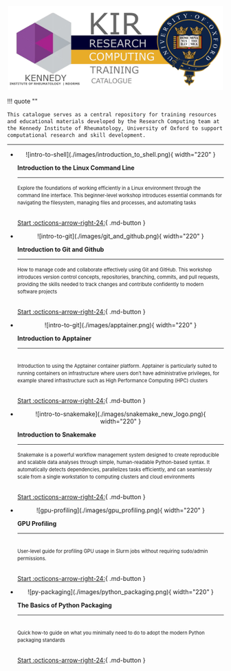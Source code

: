 <h1></h1>

<p align="center">
 <img src="./images/third_training_logo.png" alt="drawing" width="500"/>
 </p> 

!!! quote ""

    This catalogue serves as a central repository for training resources and educational materials developed by the Research Computing team at the Kennedy Institute of Rheumatology, University of Oxford to support computational research and skill development.


<!--- check -->

---


<div class="grid cards" markdown>

-   <a href="https://kir-rescomp.github.io/training-intro-to-linux-cli/" style="text-decoration: none; color: inherit; display: block;">
    <center>![intro-to-shell](./images/introduction_to_shell.png){ width="220" }</center>
    
    __Introduction to the Linux Command Line__
    
    ---
    <span style="font-size: 0.7rem;"> 
    Explore the foundations of working efficiently in a Linux environment through the command line interface. This beginner-level workshop introduces essential commands for navigating the filesystem, managing files and processes, and automating tasks
    </span></a><br>

    [Start :octicons-arrow-right-24:](https://kir-rescomp.github.io/training-intro-to-linux-cli/){ .md-button }
    
-   <a href="https://kir-rescomp.github.io/training-intro-to-git-github/" style="text-decoration: none; color: inherit; display: block;">
    <center>![intro-to-git](./images/git_and_github.png){ width="220" }</center>
    
    __Introduction to Git and Github__
    
    ---
    <span style="font-size: 0.7rem;"> 
    How to manage code and collaborate effectively using Git and GitHub. This workshop introduces version control concepts, repositories, branching, commits, and pull requests, providing the skills needed to track changes and contribute confidently to modern software projects
    </span></a><br>

    [Start :octicons-arrow-right-24:](https://kir-rescomp.github.io/training-intro-to-git-github/){ .md-button }

-   <a href="https://kir-rescomp.github.io/training-intro-to-apptainer/" style="text-decoration: none; color: inherit; display: block;">
    <center>![intro-to-git](./images/apptainer.png){ width="220" }</center>
    
    __Introduction to Apptainer__
  
    ---
    <br>
    <span style="font-size: 0.7rem;"> 
    Introduction to using the Apptainer container platform. Apptainer is particularly suited to running containers on infrastructure where users don’t have administrative privileges, for example shared infrastructure such as High Performance Computing (HPC) clusters
    </span></a><br>

    [Start :octicons-arrow-right-24:](https://kir-rescomp.github.io/training-intro-to-apptainer/){ .md-button }
    
-   <a href="https://kir-rescomp.github.io/training-intro-to-snakemake" style="text-decoration: none; color: inherit; display: block;">
    <center>![intro-to-snakemake](./images/snakemake_new_logo.png){ width="220" }</center>
    
    
    __Introduction to Snakemake__
    
    ---
    <span style="font-size: 0.7rem;">
    Snakemake is a powerful workflow management system designed to create reproducible and scalable data analyses through simple, human-readable Python-based syntax. It automatically detects dependencies, parallelizes tasks efficiently, and can seamlessly scale from a single workstation to computing clusters and cloud environments
    </span></a><br>
    
    [Start :octicons-arrow-right-24:](https://kir-rescomp.github.io/training-intro-to-snakemake/){ .md-button }

-   <a href="https://kir-rescomp.github.io/training-gpu-profiling/" style="text-decoration: none; color: inherit; display: block;">
    <center>![gpu-profiling](./images/gpu_profiling.png){ width="220" }</center>
    
    
    __GPU Profiling__
    
    ---
    <br>
    <span style="font-size: 0.7rem;">
    User-level guide for profiling GPU usage in Slurm jobs without requiring sudo/admin permissions.
    </span></a><br>
    
    [Start :octicons-arrow-right-24:](https://kir-rescomp.github.io/training-gpu-profiling/){ .md-button }

-   <a href="" style="text-decoration: none; color: inherit; display: block;">
    <center>![py-packaging](./images/python_packaging.png){ width="220" }</center>
    
    
    __The Basics of Python Packaging__
    
    ---
    <br>
    <span style="font-size: 0.7rem;">
    Quick how-to guide on what you minimally need to do to adopt the modern Python packaging standards
    </span></a><br>
    
    [Start :octicons-arrow-right-24:](https://kir-rescomp.github.io/training-gpu-profiling/){ .md-button }

</div>
